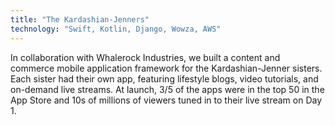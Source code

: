 ```yaml
---
title: "The Kardashian-Jenners"
technology: "Swift, Kotlin, Django, Wowza, AWS"
---
```


In collaboration with Whalerock Industries, we built a content and commerce mobile application framework for the Kardashian-Jenner sisters. Each sister had their own app, featuring lifestyle blogs, video tutorials, and on-demand live streams. At launch, 3/5 of the apps were in the top 50 in the App Store and 10s of millions of viewers tuned in to their live stream on Day 1.
